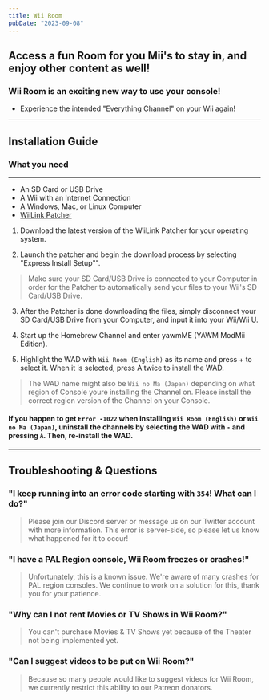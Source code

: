 ```yaml
---
title: Wii Room
pubDate: "2023-09-08"
---
```

## Access a fun Room for you Mii's to stay in, and enjoy other content as well!
### Wii Room is an exciting new way to use your console!

- Experience the intended "Everything Channel" on your Wii again!


___
## Installation Guide

### What you need
___
- An SD Card or USB Drive
- A Wii with an Internet Connection
- A Windows, Mac, or Linux Computer
- [WiiLink Patcher](https://github.com/WiiLink24/WiiLink24-Patcher)

1. Download the latest version of the WiiLink Patcher for your operating system.

2. Launch the patcher and begin the download process by selecting "Express Install Setup"".
> Make sure your SD Card/USB Drive is connected to your Computer in order for the Patcher to automatically send your files to your Wii's SD Card/USB Drive.
3. After the Patcher is done downloading the files, simply disconnect your SD Card/USB Drive from your Computer, and input it into your Wii/Wii U.

4. Start up the Homebrew Channel and enter yawmME (YAWM ModMii Edition).

5. Highlight the WAD with `Wii Room (English)` as its name and press + to select it. When it is selected, press A twice to install the WAD.
> The WAD name might also be `Wii no Ma (Japan)` depending on what region of Console youre installing the Channel on. Please install the correct region version of the Channel on your Console.
#### If you happen to get `Error -1022` when installing `Wii Room (English)` or `Wii no Ma (Japan)`, uninstall the channels by selecting the WAD with `-` and pressing `A`. Then, re-install the WAD.
___
## Troubleshooting & Questions
### "I keep running into an error code starting with `354`! What can I do?"
> Please join our Discord server or message us on our Twitter account with more information. This error is server-side, so please let us know what happened for it to occur!

### "I have a PAL Region console, Wii Room freezes or crashes!"

> Unfortunately, this is a known issue. We're aware of many crashes for PAL region consoles. We continue to work on a solution for this, thank you for your patience. 

### "Why can I not rent Movies or TV Shows in Wii Room?"

> You can't purchase Movies & TV Shows yet because of the Theater not being implemented yet.

### "Can I suggest videos to be put on Wii Room?"

> Because so many people would like to suggest videos for Wii Room, we currently restrict this ability to our Patreon donators. 
